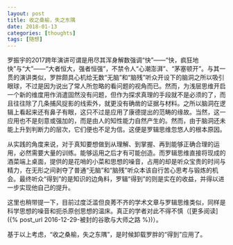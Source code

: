 ```yaml
---
layout: post
title: 收之桑榆，失之东隅
date: 2018-01-13
categories: [thoughts]
tags: [随想]
---
```


罗振宇的2017跨年演讲可谓是用尽其浑身解数强调“快”——“快，疯狂地快”与“大”——“大者恒大，强者恒强”，不禁令人“心潮澎湃”、“茅塞顿开”。与其一贯的演讲类似，罗胖颇具心机给无数“无脑”和“脑残”听众开设下的脑洞之所以吸引眼球，不过是因为说出了常人所忽略的看问题的视角而已。然而，为浅层思维开启一个新的维度用作消遣固然没有问题，但作为探求真理的手段就不是必须的了，而且往往除了几条捕风捉影的线索外，就更没有确凿的证据与材料。之所以脑洞在逻辑上看起来还有鼻子有眼，这只不过是应用了康德提出的范畴的缘故。当然，这一应用也不是刻意或强加的，而是由人的知性能力自然产生的。然而，由于脑洞还未能上升到判断力的层次，它们便也不足为信。这便是罗辑思维忽悠人的根本原因。

从实践的角度来说，对于真知要想做到从理解、到掌握、再到能够正确合理的运用，必然需要大量的训练。能够运用之后才有可能创造。而罗辑思维直接将现成的酒菜端上桌面，提供的是花哨的小菜和思想的噪音，占用的却是听众宝贵的时间与精力，在无形之间剥夺了普通“无脑”和“脑残”听众本该自行苦心思考与锻炼的机会。最终听众“得到”的是知识的边角料，罗辑“得到”的则是实在的收益，并得以进一步实现他自己的提升。

这里也稍带提一下，目前过度泛滥但良莠不齐的学术文章与罗辑思维类似，同样是科学思想的噪音和扼杀原创思想的温床。真正的学者对此不得不慎（[更多阅读]({% post_url 2016-12-29-被封的谷歌与大师之路 %})）。

基于以上考虑，“收之桑榆，失之东隅”，是时候卸载罗胖的“得到”应用了。

